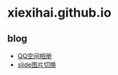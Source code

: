 # xiexihai.github.io
blog
---
* [QQ空间相册](https://xiexihai.github.io/photo)
* [slide图片切换](https://xiexihai.github.io/slide)
